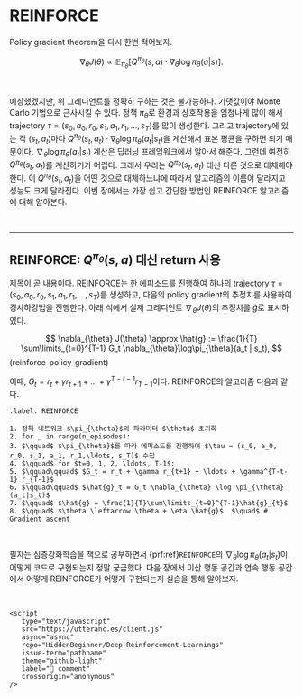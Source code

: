 # REINFORCE

Policy gradient theorem을 다시 한번 적어보자.

$$\nabla_{\theta} J(\theta) \propto \mathbb{E}_{\pi_{\theta}} \left[ Q^{\pi_{\theta}}(s, a) \cdot \nabla_{\theta} \log \pi_{\theta}(a|s) \right]. $$

<br>

예상했겠지만, 위 그레디언트를 정확히 구하는 것은 불가능하다. 기댓값이야 Monte Carlo 기법으로 근사시킬 수 있다. 정책 $\pi_{\theta}$로 환경과 상호작용을 엄청나게 많이 해서 trajectory $\tau = (s_0, a_0, r_0, s_1, a_1, r_1,\ldots, s_T)$를 많이 생성한다. 그리고 trajectory에 있는 각 $(s_t, a_t)$마다 $Q^{\pi_{\theta}}(s_t, a_t) \cdot \nabla_{\theta} \log \pi_{\theta}(a_t|s_t)$을 계산해서 표본 평균을 구하면 되기 때문이다. $\nabla_{\theta} \log \pi_{\theta}(a_t|s_t)$ 계산은 딥러닝 프레임워크에서 알아서 해준다. 그런데 여전히 $Q^{\pi_{\theta}}(s_t, a_t)$를 계산하기가 어렵다. 그래서 우리는 $Q^{\pi_{\theta}}(s_t, a_t)$ 대신 다른 것으로 대체해야 한다. 이 $Q^{\pi_{\theta}}(s_t, a_t)$을 어떤 것으로 대체하느냐에 따라서 알고리즘의 이름이 달라지고 성능도 크게 달라진다. 이번 장에서는 가장 쉽고 간단한 방법인 REINFORCE 알고리즘에 대해 알아본다.

<br>

---

## REINFORCE: $Q^{\pi_{\theta}}(s, a)$ 대신 return 사용

제목이 곧 내용이다. REINFORCE는 한 에피소드를 진행하여 하나의 trajectory $\tau = (s_0, a_0, r_0, s_1, a_1, r_1,\ldots, s_T)$를 생성하고, 다음의 policy gradient의 추정치를 사용하여 경사하강법을 진행한다.
아래 식에서 실제 그레디언트 $\nabla_{\theta} J(\theta)$의 추정치를 $\hat{g}$로 표시하였다. 

$$
\nabla_{\theta} J(\theta) \approx \hat{g} := \frac{1}{T} \sum\limits_{t=0}^{T-1} G_t \nabla_{\theta}\log\pi_{\theta}(a_t | s_t),
$$ (reinforce-policy-gradient)

이때, $G_t = r_t + \gamma r_{t+1} + \ldots + \gamma^{T-t-1} r_{T-1}$이다. REINFORCE의 알고리즘 다음과 같다.

```{prf:algorithm} REINFORCE
:label: REINFORCE

1. 정책 네트워크 $\pi_{\theta}$의 파라미터 $\theta$ 초기화
2. for _ in range(n_episodes):
3. $\qquad$ $\pi_{\theta}$를 따라 에피소드를 진행하여 $\tau = (s_0, a_0, r_0, s_1, a_1, r_1,\ldots, s_T)$ 수집
4. $\qquad$ for $t=0, 1, 2, \ldots, T-1$:
5. $\qquad\qquad$ $G_t = r_t + \gamma r_{t+1} + \ldots + \gamma^{T-t-1} r_{T-1}$
6. $\qquad\qquad$ $\hat{g}_t = G_t \nabla_{\theta} \log \pi_{\theta} (a_t|s_t)$
7. $\qquad$ $\hat{g} = \frac{1}{T}\sum\limits_{t=0}^{T-1}\hat{g}_{t}$
8. $\qquad$ $\theta \leftarrow \theta + \eta \hat{g}$  $\quad$ # Gradient ascent
```

<br>

필자는 심층강화학습을 책으로 공부하면서 {prf:ref}`REINFORCE`의 $\nabla_{\theta} \log \pi_{\theta} (a_t|s_t)$이 어떻게 코드로 구현되는지 정말 궁금했다. 다음 장에서 이산 행동 공간과 연속 행동 공간에서 어떻게 REINFORCE가 어떻게 구현되는지 실습을 통해 알아보자.

<br>

```{raw} html
<script
   type="text/javascript"
   src="https://utteranc.es/client.js"
   async="async"
   repo="HiddenBeginner/Deep-Reinforcement-Learnings"
   issue-term="pathname"
   theme="github-light"
   label="💬 comment"
   crossorigin="anonymous"
/>
```
